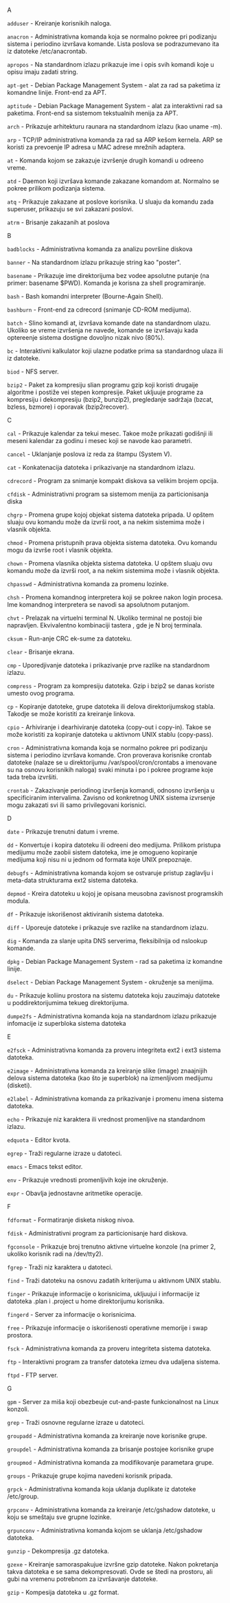 A

```adduser``` - Kreiranje korisnikih naloga.

```anacron``` - Administrativna komanda koja se normalno pokree pri podizanju sistema
i periodino izvršava komande. Lista poslova se podrazumevano ita iz
datoteke /etc/anacrontab.

```apropos``` - Na standardnom izlazu prikazuje ime i opis svih komandi koje u opisu
imaju zadati string.

```apt-get``` - Debian Package Management System - alat za rad sa paketima iz
komandne linije. Front-end za APT.

```aptitude``` - Debian Package Management System - alat za interaktivni rad sa
paketima. Front-end sa sistemom tekstualnih menija za APT.

```arch``` - Prikazuje arhitekturu raunara na standardnom izlazu (kao uname -m).

```arp``` - TCP/IP administrativna komanda za rad sa ARP kešom kernela. ARP se
koristi za prevoenje IP adresa u MAC adrese mrežnih adaptera.

```at``` - Komanda kojom se zakazuje izvršenje drugih komandi u odreeno vreme.

```atd``` - Daemon koji izvršava komande zakazane komandom at. Normalno se
pokree prilikom podizanja sistema.

```atq``` - Prikazuje zakazane at poslove korisnika. U sluaju da komandu zada
superuser, prikazuju se svi zakazani poslovi.

```atrm``` - Brisanje zakazanih at poslova


B

```badblocks``` - Administrativna komanda za analizu površine diskova

```banner``` - Na standardnom izlazu prikazuje string kao "poster".

```basename``` - Prikazuje ime direktorijuma bez vodee apsolutne putanje (na primer:
basename $PWD). Komanda je korisna za shell programiranje.

```bash``` - Bash komandni interpreter (Bourne-Again Shell).

```bashburn``` - Front-end za cdrecord (snimanje CD-ROM medijuma).

```batch``` - Slino komandi at, izvršava komande date na standardnom ulazu. Ukoliko
se vreme izvršenja ne navede, komande se izvršavaju kada optereenje
sistema dostigne dovoljno nizak nivo (80%).

```bc``` - Interaktivni kalkulator koji ulazne podatke prima sa standardnog ulaza ili
iz datoteke.

```biod``` - NFS server.

```bzip2``` - Paket za kompresiju slian programu gzip koji koristi drugaije algoritme i
postiže vei stepen kompresije. Paket ukljuuje programe za kompresiju i
dekompresiju (bzip2, bunzip2), pregledanje sadržaja (bzcat, bzless,
bzmore) i oporavak (bzip2recover).


C

```cal``` - Prikazuje kalendar za tekui mesec. Takoe može prikazati godišnji ili
meseni kalendar za godinu i mesec koji se navode kao parametri.

```cancel``` - Uklanjanje poslova iz reda za štampu (System V).

```cat``` - Konkatenacija datoteka i prikazivanje na standardnom izlazu.

```cdrecord``` - Program za snimanje kompakt diskova sa velikim brojem opcija.

```cfdisk``` - Administrativni program sa sistemom menija za particionisanja diska

```chgrp``` - Promena grupe kojoj objekat sistema datoteka pripada. U opštem sluaju
ovu komandu može da izvrši root, a na nekim sistemima može i vlasnik
objekta.

```chmod``` - Promena pristupnih prava objekta sistema datoteka. Ovu komandu mogu
da izvrše root i vlasnik objekta.

```chown``` - Promena vlasnika objekta sistema datoteka. U opštem sluaju ovu
komandu može da izvrši root, a na nekim sistemima može i vlasnik
objekta.

```chpasswd``` - Administrativna komanda za promenu lozinke.

```chsh``` - Promena komandnog interpretera koji se pokree nakon login procesa. Ime
komandnog interpretera se navodi sa apsolutnom putanjom.

```chvt``` - Prelazak na virtuelni terminal N. Ukoliko terminal ne postoji bie
napravljen. Ekvivalentno kombinaciji tastera <Ctrl-Alt-N>, gde je N broj
terminala.

```cksum``` -  Run-anje CRC ek-sume za datoteku.

```clear``` - Brisanje ekrana.

```cmp``` - Uporedjivanje datoteka i prikazivanje prve razlike na standardnom izlazu.

```compress``` - Program za kompresiju datoteka. Gzip i bzip2 se danas koriste umesto
ovog programa.

```cp``` - Kopiranje datoteke, grupe datoteka ili delova direktorijumskog stabla.
Takodje se može koristiti za kreiranje linkova.

```cpio``` -  Arhiviranje i dearhiviranje datoteka (copy-out i copy-in). Takoe se može
koristiti za kopiranje datoteka u aktivnom UNIX stablu (copy-pass).

```cron``` - Administrativna komanda koja se normalno pokree pri podizanju sistema
i periodino izvršava komande. Cron proverava korisnike crontab
datoteke (nalaze se u direktorijumu /var/spool/cron/crontabs a imenovane
su na osnovu korisnikih naloga) svaki minuta i po i pokree programe
koje tada treba izvršiti.

```crontab``` -  Zakazivanje periodinog izvršenja komandi, odnosno izvršenja u
specificiranim intervalima. Zavisno od konkretnog UNIX sistema
izvrsenje mogu zakazati svi ili samo privilegovani korisnici.


D


```date``` - Prikazuje trenutni datum i vreme.

```dd``` - Konvertuje i kopira datoteku ili odreeni deo medijuma. Prilikom pristupa
medijumu može zaobii sistem datoteka, ime je omogueno kopiranje
medijuma koji nisu ni u jednom od formata koje UNIX prepoznaje.

```debugfs``` - Administrativna komanda kojom se ostvaruje pristup zaglavlju i meta-data
strukturama ext2 sistema datoteka.

```depmod``` - Kreira datoteku u kojoj je opisana meusobna zavisnost programskih
modula.

```df``` - Prikazuje iskorišenost aktiviranih sistema datoteka.

```diff``` - Uporeuje datoteke i prikazuje sve razlike na standardnom izlazu.

```dig``` - Komanda za slanje upita DNS serverima, fleksibilnija od nslookup
komande.

```dpkg``` - Debian Package Management System - rad sa paketima iz komandne
linije.

```dselect``` - Debian Package Management System - okruženje sa menijima.

```du``` - Prikazuje koliinu prostora na sistemu datoteka koju zauzimaju datoteke u
poddirektorijumima tekueg direktorijuma.

```dumpe2fs``` - Administrativna komanda koja na standardnom izlazu prikazuje
infomacije iz superbloka sistema datoteka

E

```e2fsck``` - Administrativna komanda za proveru integriteta ext2 i ext3 sistema
datoteka.

```e2image``` - Administrativna komanda za kreiranje slike (image) znaajnijih delova
sistema datoteka (kao što je superblok) na izmenljivom medijumu
(disketi).

```e2label``` - Administrativna komanda za prikazivanje i promenu imena sistema
datoteka.

```echo``` - Prikazuje niz karaktera ili vrednost promenljive na standardnom izlazu.

```edquota``` - Editor kvota.

```egrep``` - Traži regularne izraze u datoteci.

```emacs``` - Emacs tekst editor.

```env``` - Prikazuje vrednosti promenljivih koje ine okruženje.

```expr``` - Obavlja jednostavne aritmetike operacije.

F

```fdformat``` - Formatiranje disketa niskog nivoa.

```fdisk``` - Administrativni program za particionisanje hard diskova.

```fgconsole``` - Prikazuje broj trenutno aktivne virtuelne konzole (na primer 2, ukoliko
korisnik radi na /dev/tty2).

```fgrep``` - Traži niz karaktera u datoteci.

```find``` - Traži datoteku na osnovu zadatih kriterijuma u aktivnom UNIX stablu.

```finger``` - Prikazuje informacije o korisnicima, ukljuujui i informacije iz datoteka
.plan i .project u home direktorijumu korisnika.

```fingerd``` - Server za informacije o korisnicima.

```free``` - Prikazuje informacije o iskorišenosti operativne memorije i swap
prostora.

```fsck``` - Administrativna komanda za proveru integriteta sistema datoteka.

```ftp``` - Interaktivni program za transfer datoteka izmeu dva udaljena sistema.

```ftpd``` - FTP server.

G

```gpm``` - Server za miša koji obezbeuje cut-and-paste funkcionalnost na Linux
konzoli.

```grep``` - Traži osnovne regularne izraze u datoteci.

```groupadd``` - Administrativna komanda za kreiranje nove korisnike grupe.

```groupdel``` - Administrativna komanda za brisanje postojee korisnike grupe

```groupmod``` - Administrativna komanda za modifikovanje parametara grupe.

```groups``` - Prikazuje grupe kojima navedeni korisnik pripada.

```grpck``` - Administrativna komanda koja uklanja duplikate iz datoteke /etc/group.

```grpconv``` - Administrativna komanda za kreiranje /etc/gshadow datoteke, u koju se
smeštaju sve grupne lozinke.

```grpunconv``` - Administrativna komanda kojom se uklanja /etc/gshadow datoteka.

```gunzip``` - Dekompresija .gz datoteka.

```gzexe``` - Kreiranje samoraspakujue izvršne gzip datoteke. Nakon pokretanja takva
datoteka e se sama dekompresovati. Ovde se štedi na prostoru, ali gubi na
vremenu potrebnom za izvršavanje datoteke.

```gzip``` - Kompesija datoteka u .gz format.
